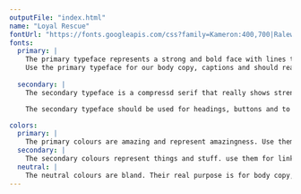 ```yaml
---
outputFile: "index.html"
name: "Loyal Rescue"
fontUrl: "https://fonts.googleapis.com/css?family=Kameron:400,700|Raleway:300,300i,400,400i,700,700i"
fonts:
  primary: | 
    The primary typeface represents a strong and bold face with lines that show stability and arrogance to fully express the power and domincance of our company.
    Use the primary typeface for our body copy, captions and should really anything by default.
  
  secondary: |
    The secondary typeface is a compressd serif that really shows strength and dominance over our domain.

    The secondary typeface should be used for headings, buttons and to higlight important things.

colors:
  primary: |
    The primary colours are amazing and represent amazingness. Use them for headers, footers and emphasis.
  secondary: |
    The secondary colours represent things and stuff. use them for links or when you want an extra pop.
  neutral: |
    The neutral colours are bland. Their real purpose is for body copy, captions, tables, etc.
---
```

